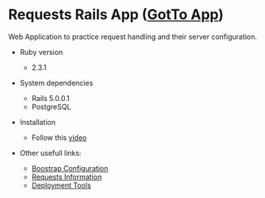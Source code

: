 # Requests Rails App ([GotTo App]( http://ec2-52-39-162-81.us-west-2.compute.amazonaws.com:3003))
  Web Application to practice request handling and their server configuration.


* Ruby version
  * 2.3.1

* System dependencies
  * Rails 5.0.0.1
  * PostgreSQL

* Installation
  * Follow this [video](https://www.youtube.com/watch?v=jFBbcleSPoY)

* Other usefull links:
  * [Boostrap Configuration](https://launchschool.com/blog/integrating-rails-and-bootstrap-part-1/)
  * [Requests Information](https://techoctave.com/c7/posts/25-rails-request-environment-variables)
  * [Deployment Tools](https://www.sitepoint.com/deploy-your-rails-app-to-aws/)

